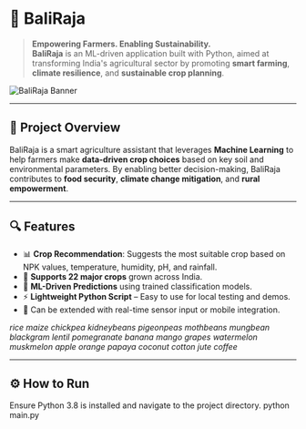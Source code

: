 # 👑 BaliRaja

> **Empowering Farmers. Enabling Sustainability.**  
**BaliRaja** is an ML-driven application built with Python, aimed at transforming India's agricultural sector by promoting **smart farming**, **climate resilience**, and **sustainable crop planning**.

![BaliRaja Banner](https://encrypted-tbn0.gstatic.com/images?q=tbn:ANd9GcSl0dern0Db8lSSWXByAdtW4ZIjZGiAUki0fmP4gtXNISV0wP2uan-txf3zm0kd916a3Hs&usqp=CAU)

---

## 🌟 Project Overview

BaliRaja is a smart agriculture assistant that leverages **Machine Learning** to help farmers make **data-driven crop choices** based on key soil and environmental parameters. By enabling better decision-making, BaliRaja contributes to **food security**, **climate change mitigation**, and **rural empowerment**.

---

## 🔍 Features

- 📊 **Crop Recommendation**: Suggests the most suitable crop based on NPK values, temperature, humidity, pH, and rainfall.
- 🌱 **Supports 22 major crops** grown across India.
- 🧠 **ML-Driven Predictions** using trained classification models.
- ⚡ **Lightweight Python Script** – Easy to use for local testing and demos.
- 🧪 Can be extended with real-time sensor input or mobile integration.
 
*rice*
*maize*
*chickpea*
*kidneybeans*
*pigeonpeas*
*mothbeans*
*mungbean*
*blackgram*
*lentil*
*pomegranate*
*banana*
*mango*
*grapes*
*watermelon*
*muskmelon*
*apple*
*orange*
*papaya*
*coconut*
*cotton*
*jute*
*coffee*

---

## ⚙️ How to Run

Ensure Python 3.8 is installed and navigate to the project directory.
python main.py


